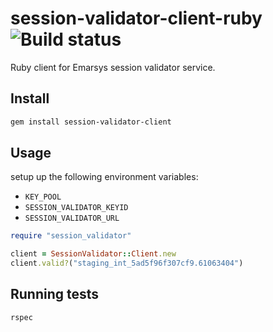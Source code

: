 # session-validator-client-ruby ![Build status](https://travis-ci.org/emartech/session-validator-client-ruby.svg?branch=master)

Ruby client for Emarsys session validator service.

## Install

```bash
gem install session-validator-client
```

## Usage

setup up the following environment variables:

* `KEY_POOL`
* `SESSION_VALIDATOR_KEYID`
* `SESSION_VALIDATOR_URL`

```ruby
require "session_validator"

client = SessionValidator::Client.new
client.valid?("staging_int_5ad5f96f307cf9.61063404")
```

## Running tests

```bash
rspec
```
